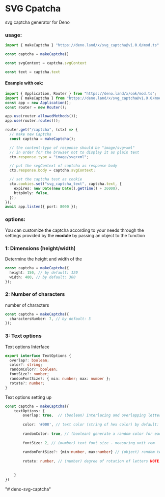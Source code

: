 # SVG Cpatcha

svg captcha generator for Deno

### usage:

```ts
import { makeCaptcha } "https://deno.land/x/svg_captcha@v1.0.0/mod.ts"

const captcha = makeCaptcha()

const svgContext = captcha.svgContext

const text = captcha.text
```

#### Example with oak:

```ts
import { Application, Router } from "https://deno.land/x/oak/mod.ts";
import { makeCaptcha } from "https://deno.land/x/svg_captcha@v1.0.0/mod.ts";
const app = new Application();
const router = new Router();

app.use(router.allowedMethods());
app.use(router.routes());

router.get("/captcha", (ctx) => {
  // make new Captcha
  const captcha = makeCaptcha();

  // the content-type of response should be "image/svg+xml"
  // in order for the browser not to display it as plain text
  ctx.response.type = "image/svg+xml";

  // put the svgContext of captcha as response body
  ctx.response.body = captcha.svgContext;

  // set the captcha test as cookie
  ctx.cookies.set("svg_captcha_text", captcha.text, {
    expires: new Date(new Date().getTime() + 36000),
    httpOnly: false,
  });
});
await app.listen({ port: 8000 });
```

### options:

You can customize the captcha according to your needs through the settings
provided by the **module** by passing an object to the function

### 1: Dimensions (height/width)

Determine the height and width of the

```ts
const captcha = makeCaptcha({
  height: 150, // by default: 120
  width: 400, // by default: 300
});
```

### 2: Number of characters

number of characters

```ts
const captcha = makeCaptcha({
  charactersNumber: 7, // by default: 5
});
```

### 3: Text options

Text options Interface

```ts
export interface TextOptions {
  overlap?: boolean;
  color?: string;
  randomColor?: boolean;
  fontSize?: number;
  randomFontSize?: { min: number; max: number };
  rotate?: number;
}
```

Text options setting up

```ts
const captcha = makeCaptcha({
    textOptions: {
        overlap: true,  // (boolean) interlacing and overlapping letters by default: false. NOTE: Enabling this option can make the text too complex sometimes to be comprehensible
        
        color: '#000', // text color (string of hex color) by default: #000 (black)
        
        randomColor: true, // (boolean) generate a random color for each letter default: false NOTE: When this option is enabled, the textColor option will be ignored if it was previously selected
        
        fontSize: 2, // (number) text font size - measuring unit rem
        
        randomFontSize?: {min:number, max:number} // (object) random text font size for each character You must specify the minimum and the maximum font size - measuring unit rem NOTE: When this option is enabled, the fontSize option will be ignored if it was previously selected
        
        rotate: number, // (number) degree of rotation of letters NOTE: When this option is enabled, the characters are rotated randomly within the specified number range from negative to positive (e.g: textOptions.rotate = 30,// the characters are rotated randomly between 30 and -30 degree) by default: 0
        
        
    }
})
```
"# deno-svg-captcha" 
